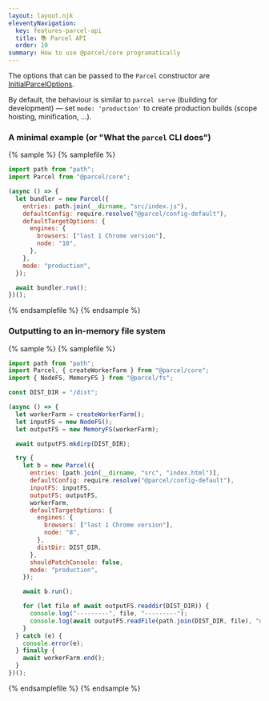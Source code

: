 ```yaml
---
layout: layout.njk
eleventyNavigation:
  key: features-parcel-api
  title: 📚 Parcel API
  order: 10
summary: How to use @parcel/core programatically
---
```


The options that can be passed to the `Parcel` constructor are [InitialParcelOptions](/plugin-system/api/#InitialParcelOptions).

By default, the behaviour is similar to `parcel serve` (building for development) — set `mode: 'production'` to create production builds (scope hoisting, minification, ...).

### A minimal example (or "What the `parcel` CLI does")

{% sample %}
{% samplefile %}

```js
import path from "path";
import Parcel from "@parcel/core";

(async () => {
  let bundler = new Parcel({
    entries: path.join(__dirname, "src/index.js"),
    defaultConfig: require.resolve("@parcel/config-default"),
    defaultTargetOptions: {
      engines: {
        browsers: ["last 1 Chrome version"],
        node: "10",
      },
    },
    mode: "production",
  });

  await bundler.run();
})();
```

{% endsamplefile %}
{% endsample %}

### Outputting to an in-memory file system

{% sample %}
{% samplefile %}

```js
import path from "path";
import Parcel, { createWorkerFarm } from "@parcel/core";
import { NodeFS, MemoryFS } from "@parcel/fs";

const DIST_DIR = "/dist";

(async () => {
  let workerFarm = createWorkerFarm();
  let inputFS = new NodeFS();
  let outputFS = new MemoryFS(workerFarm);

  await outputFS.mkdirp(DIST_DIR);

  try {
    let b = new Parcel({
      entries: [path.join(__dirname, "src", "index.html")],
      defaultConfig: require.resolve("@parcel/config-default"),
      inputFS: inputFS,
      outputFS: outputFS,
      workerFarm,
      defaultTargetOptions: {
        engines: {
          browsers: ["last 1 Chrome version"],
          node: "8",
        },
        distDir: DIST_DIR,
      },
      shouldPatchConsole: false,
      mode: "production",
    });

    await b.run();

    for (let file of await outputFS.readdir(DIST_DIR)) {
      console.log("---------", file, "---------");
      console.log(await outputFS.readFile(path.join(DIST_DIR, file), "utf8"));
    }
  } catch (e) {
    console.error(e);
  } finally {
    await workerFarm.end();
  }
})();
```

{% endsamplefile %}
{% endsample %}
